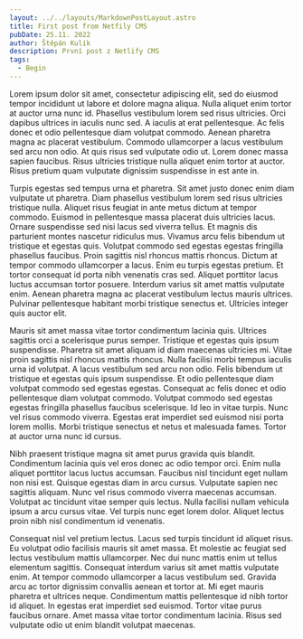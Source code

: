 ```yaml
---
layout: ../../layouts/MarkdownPostLayout.astro
title: First post from Netfily CMS
pubDate: 25.11. 2022
author: Štěpán Kulík
description: První post z Netlify CMS
tags:
  - Begin
---
```

Lorem ipsum dolor sit amet, consectetur adipiscing elit, sed do eiusmod tempor incididunt ut labore et dolore magna aliqua. Nulla aliquet enim tortor at auctor urna nunc id. Phasellus vestibulum lorem sed risus ultricies. Orci dapibus ultrices in iaculis nunc sed. A iaculis at erat pellentesque. Ac felis donec et odio pellentesque diam volutpat commodo. Aenean pharetra magna ac placerat vestibulum. Commodo ullamcorper a lacus vestibulum sed arcu non odio. At quis risus sed vulputate odio ut. Lorem donec massa sapien faucibus. Risus ultricies tristique nulla aliquet enim tortor at auctor. Risus pretium quam vulputate dignissim suspendisse in est ante in.

Turpis egestas sed tempus urna et pharetra. Sit amet justo donec enim diam vulputate ut pharetra. Diam phasellus vestibulum lorem sed risus ultricies tristique nulla. Aliquet risus feugiat in ante metus dictum at tempor commodo. Euismod in pellentesque massa placerat duis ultricies lacus. Ornare suspendisse sed nisi lacus sed viverra tellus. Et magnis dis parturient montes nascetur ridiculus mus. Vivamus arcu felis bibendum ut tristique et egestas quis. Volutpat commodo sed egestas egestas fringilla phasellus faucibus. Proin sagittis nisl rhoncus mattis rhoncus. Dictum at tempor commodo ullamcorper a lacus. Enim eu turpis egestas pretium. Et tortor consequat id porta nibh venenatis cras sed. Aliquet porttitor lacus luctus accumsan tortor posuere. Interdum varius sit amet mattis vulputate enim. Aenean pharetra magna ac placerat vestibulum lectus mauris ultrices. Pulvinar pellentesque habitant morbi tristique senectus et. Ultricies integer quis auctor elit.

Mauris sit amet massa vitae tortor condimentum lacinia quis. Ultrices sagittis orci a scelerisque purus semper. Tristique et egestas quis ipsum suspendisse. Pharetra sit amet aliquam id diam maecenas ultricies mi. Vitae proin sagittis nisl rhoncus mattis rhoncus. Nulla facilisi morbi tempus iaculis urna id volutpat. A lacus vestibulum sed arcu non odio. Felis bibendum ut tristique et egestas quis ipsum suspendisse. Et odio pellentesque diam volutpat commodo sed egestas egestas. Consequat ac felis donec et odio pellentesque diam volutpat commodo. Volutpat commodo sed egestas egestas fringilla phasellus faucibus scelerisque. Id leo in vitae turpis. Nunc vel risus commodo viverra. Egestas erat imperdiet sed euismod nisi porta lorem mollis. Morbi tristique senectus et netus et malesuada fames. Tortor at auctor urna nunc id cursus.

Nibh praesent tristique magna sit amet purus gravida quis blandit. Condimentum lacinia quis vel eros donec ac odio tempor orci. Enim nulla aliquet porttitor lacus luctus accumsan. Faucibus nisl tincidunt eget nullam non nisi est. Quisque egestas diam in arcu cursus. Vulputate sapien nec sagittis aliquam. Nunc vel risus commodo viverra maecenas accumsan. Volutpat ac tincidunt vitae semper quis lectus. Nulla facilisi nullam vehicula ipsum a arcu cursus vitae. Vel turpis nunc eget lorem dolor. Aliquet lectus proin nibh nisl condimentum id venenatis.

Consequat nisl vel pretium lectus. Lacus sed turpis tincidunt id aliquet risus. Eu volutpat odio facilisis mauris sit amet massa. Et molestie ac feugiat sed lectus vestibulum mattis ullamcorper. Nec dui nunc mattis enim ut tellus elementum sagittis. Consequat interdum varius sit amet mattis vulputate enim. At tempor commodo ullamcorper a lacus vestibulum sed. Gravida arcu ac tortor dignissim convallis aenean et tortor at. Mi eget mauris pharetra et ultrices neque. Condimentum mattis pellentesque id nibh tortor id aliquet. In egestas erat imperdiet sed euismod. Tortor vitae purus faucibus ornare. Amet massa vitae tortor condimentum lacinia. Risus sed vulputate odio ut enim blandit volutpat maecenas.